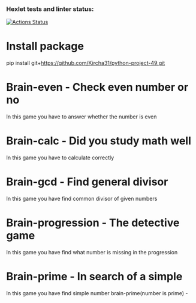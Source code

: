 ### Hexlet tests and linter status:
[![Actions Status](https://github.com/Kircha31/python-project-49/workflows/hexlet-check/badge.svg)](https://github.com/Kircha31/python-project-49/actions)
# Install package 
pip install git+https://github.com/Kircha31/python-project-49.git

# Brain-even - Check even number or no 
In this game you have to answer whether the number is even
<script async id="asciicast-569288" src="https://asciinema.org/a/569288.js"></script>

# Brain-calc -  Did you study math well
In this game you have to calculate correctly
<script async id="asciicast-569831" src="https://asciinema.org/a/569831.js"></script>

# Brain-gcd - Find general divisor
In this game you have find common divisor of given numbers
<script async id="asciicast-570368" src="https://asciinema.org/a/570368.js"></script>

# Brain-progression - The detective game
In this game you have find what number is missing in the progression
<script async id="asciicast-570444" src="https://asciinema.org/a/570444.js"></script>

# Brain-prime - In search of a simple
In this game you have find simple number 
brain-prime(number is prime) - 
<script async id="asciicast-570714" src="https://asciinema.org/a/570714.js"></script>